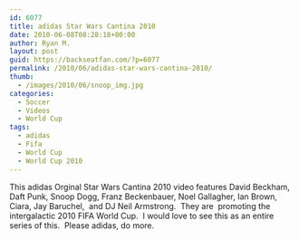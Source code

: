 ```yaml
---
id: 6077
title: adidas Star Wars Cantina 2010
date: 2010-06-08T08:28:18+00:00
author: Ryan M.
layout: post
guid: https://backseatfan.com/?p=6077
permalink: /2010/06/adidas-star-wars-cantina-2010/
thumb:
  - /images/2010/06/snoop_img.jpg
categories:
  - Soccer
  - Videos
  - World Cup
tags:
  - adidas
  - Fifa
  - World Cup
  - World Cup 2010
---
```


<div class="entry">
  <p>
  </p>

  <p>
    This adidas Orginal Star Wars Cantina 2010 video features David Beckham, Daft Punk, Snoop Dogg, Franz Beckenbauer, Noel Gallagher, Ian Brown, Ciara, Jay Baruchel,  and DJ Neil Armstrong.  They are  promoting the  intergalactic 2010 FIFA World Cup.  I would love to see this as an entire series of this.  Please adidas, do more.
  </p>
</div>
